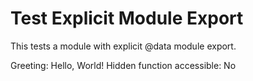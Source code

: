 # Test Explicit Module Export

This tests a module with explicit @data module export.

Greeting: Hello, World!
Hidden function accessible: No